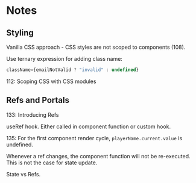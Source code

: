# Notes

## Styling

Vanilla CSS approach - CSS styles are not scoped to components (108).

Use ternary expression for adding class name:

```javascript
className={emailNotValid ? "invalid" : undefined}
```

112: Scoping CSS with CSS modules

## Refs and Portals

133: Introducing Refs

useRef hook. Either called in component function or custom hook.

135: For the first component render cycle, `playerName.current.value` is undefined.

Whenever a ref changes, the component function will not be re-executed. This is not the case for state update.

State vs Refs.
